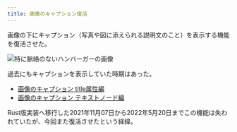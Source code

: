 ```yaml
---
title: 画像のキャプション復活
---
```

画像の下にキャプション（写真や図に添えられる説明文のこと）を表示する機能を復活させた。

![](https://lh5.googleusercontent.com/Of8rU7dRRX8mCL_cIYY3VBljc_peD_UFlF9aaQs6m5hQHwVOSVi0ti0rLL7jtQufFL0doIppwh3t2lUkVoFu-UYdj-2gQU6p1IKa9_9ORGDFKHAuQCPGInovgHaETQ4umc1QcOX6f7G2920Ayk_SthYmu9zRGgU-hKaC8ca29A13f_D1XwPh_ae-vCnn "特に脈絡のないハンバーガーの画像")

過去にもキャプションを表示していた時期はあった。

*   [画像のキャプション title属性編](https://r7kamura.com/articles/2020-11-07-image-caption-revised)
*   [画像のキャプション テキストノード編](https://r7kamura.com/articles/2020-09-22-markdown-caption)

Rust版実装へ移行した2021年11月07日から2022年5月20日までこの機能は失われていたが、今回また復活させたという経緯。
